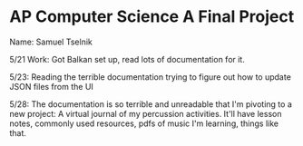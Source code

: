 # AP Computer Science A Final Project
Name: Samuel Tselnik

5/21 Work: Got Balkan set up, read lots of documentation for it.

5/23: Reading the terrible documentation trying to figure out how to update JSON files from the UI

5/28: The documentation is so terrible and unreadable that I'm pivoting to a new project: A virtual journal of my percussion activities. It'll have lesson notes, commonly used resources, pdfs of music I'm learning, things like that.